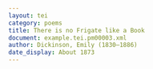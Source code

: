 ```yaml
---
layout: tei
category: poems
title: There is no Frigate like a Book
document: example.tei.pm00003.xml
author: Dickinson, Emily (1830–1886)
date_display: About 1873
---
```

